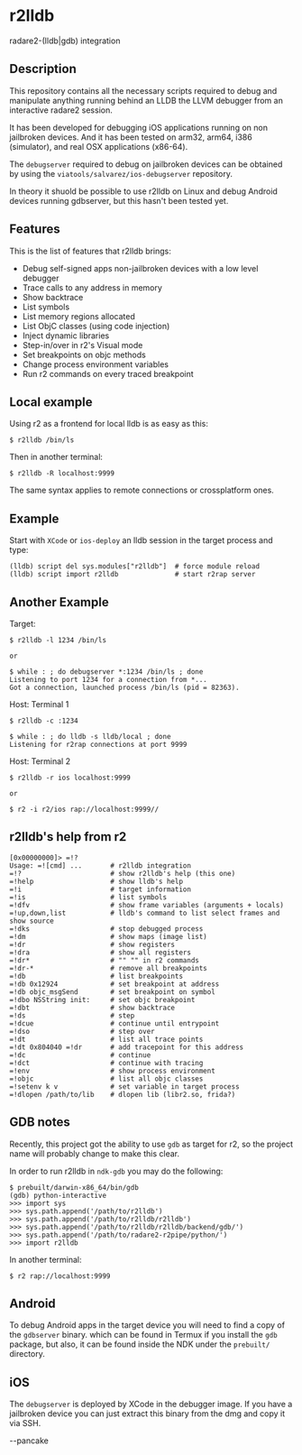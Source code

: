r2lldb
======

radare2-(lldb|gdb) integration

Description
-----------

This repository contains all the necessary scripts required to debug
and manipulate anything running behind an LLDB the LLVM debugger from
an interactive radare2 session.

It has been developed for debugging iOS applications running on non
jailbroken devices. And it has been tested on arm32, arm64, i386
(simulator), and real OSX applications (x86-64).

The `debugserver` required to debug on jailbroken devices can be
obtained by using the `viatools/salvarez/ios-debugserver` repository.

In theory it shuold be possible to use r2lldb on Linux and debug
Android devices running gdbserver, but this hasn't been tested yet.

Features
--------

This is the list of features that r2lldb brings:

* Debug self-signed apps non-jailbroken devices with a low level debugger
* Trace calls to any address in memory
* Show backtrace
* List symbols
* List memory regions allocated
* List ObjC classes (using code injection)
* Inject dynamic libraries
* Step-in/over in r2's Visual mode
* Set breakpoints on objc methods
* Change process environment variables
* Run r2 commands on every traced breakpoint

Local example
-------------

Using r2 as a frontend for local lldb is as easy as this:

	$ r2lldb /bin/ls

Then in another terminal:

	$ r2lldb -R localhost:9999

The same syntax applies to remote connections or crossplatform ones.


Example
-------
Start with `XCode` or `ios-deploy` an lldb session in the target process and type:

	(lldb) script del sys.modules["r2lldb"]  # force module reload
	(lldb) script import r2lldb              # start r2rap server


Another Example
---------------

Target:

	$ r2lldb -l 1234 /bin/ls

	or

	$ while : ; do debugserver *:1234 /bin/ls ; done
	Listening to port 1234 for a connection from *...
	Got a connection, launched process /bin/ls (pid = 82363).

Host: Terminal 1

	$ r2lldb -c :1234

	$ while : ; do lldb -s lldb/local ; done
	Listening for r2rap connections at port 9999

Host: Terminal 2

	$ r2lldb -r ios localhost:9999

	or

	$ r2 -i r2/ios rap://localhost:9999//

r2lldb's help from r2
---------------------

	[0x00000000]> =!?
	Usage: =![cmd] ...       # r2lldb integration
	=!?                      # show r2lldb's help (this one)
	=!help                   # show lldb's help
	=!i                      # target information
	=!is                     # list symbols
	=!dfv                    # show frame variables (arguments + locals)
	=!up,down,list           # lldb's command to list select frames and show source
	=!dks                    # stop debugged process
	=!dm                     # show maps (image list)
	=!dr                     # show registers
	=!dra                    # show all registers
	=!dr*                    # "" "" in r2 commands
	=!dr-*                   # remove all breakpoints
	=!db                     # list breakpoints
	=!db 0x12924             # set breakpoint at address
	=!db objc_msgSend        # set breakpoint on symbol
	=!dbo NSString init:     # set objc breakpoint
	=!dbt                    # show backtrace
	=!ds                     # step
	=!dcue                   # continue until entrypoint
	=!dso                    # step over
	=!dt                     # list all trace points
	=!dt 0x804040 =!dr       # add tracepoint for this address
	=!dc                     # continue
	=!dct                    # continue with tracing
	=!env                    # show process environment
	=!objc                   # list all objc classes
	=!setenv k v             # set variable in target process
	=!dlopen /path/to/lib    # dlopen lib (libr2.so, frida?)

GDB notes
---------

Recently, this project got the ability to use `gdb` as target for r2,
so the project name will probably change to make this clear.

In order to run r2lldb in `ndk-gdb` you may do the following:

	$ prebuilt/darwin-x86_64/bin/gdb
	(gdb) python-interactive
	>>> import sys
	>>> sys.path.append('/path/to/r2lldb')
	>>> sys.path.append('/path/to/r2lldb/r2lldb')
	>>> sys.path.append('/path/to/r2lldb/r2lldb/backend/gdb/')
	>>> sys.path.append('/path/to/radare2-r2pipe/python/')
	>>> import r2lldb

In another terminal:

	$ r2 rap://localhost:9999

Android
-------

To debug Android apps in the target device you will need to find a copy of the `gdbserver` binary. which can be found in Termux if you install the `gdb` package, but also, it can be found inside the NDK under the `prebuilt/` directory.

iOS
---

The `debugserver` is deployed by XCode in the debugger image. If you have a jailbroken device you can just extract this binary from the dmg and copy it via SSH.

--pancake
